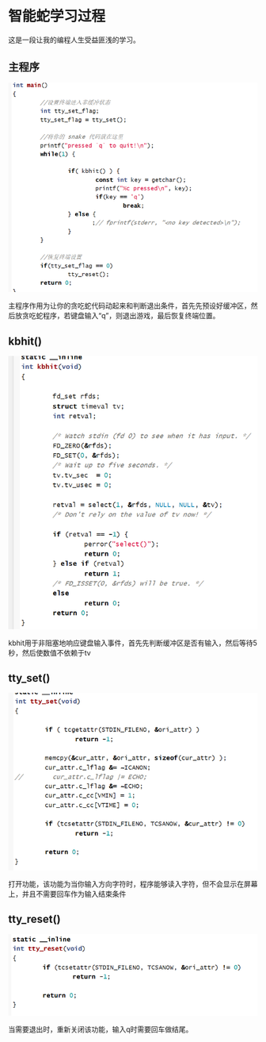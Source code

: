 # 智能蛇学习过程

这是一段让我的编程人生受益匪浅的学习。

## 主程序

![](images/blog15/1.png)

主程序作用为让你的贪吃蛇代码动起来和判断退出条件，首先先预设好缓冲区，然后放贪吃蛇程序，若键盘输入“q”，则退出游戏，最后恢复终端位置。

## kbhit()

![](images/blog15/2.png)

kbhit用于非阻塞地响应键盘输入事件，首先先判断缓冲区是否有输入，然后等待5秒，然后使数值不依赖于tv

## tty_set()

![](images/blog15/3.png)

打开功能，该功能为当你输入方向字符时，程序能够读入字符，但不会显示在屏幕上，并且不需要回车作为输入结束条件

## tty_reset()

![](images/blog15/4.png)

当需要退出时，重新关闭该功能，输入q时需要回车做结尾。
